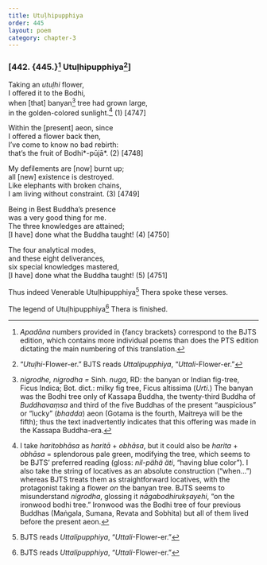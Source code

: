 ```yaml
---
title: Utuḷhipupphiya
order: 445
layout: poem
category: chapter-3
---
```


### \[442. {445.}[^1] Utuḷhipupphiya[^2]\]

Taking an *utuḷhi* flower,  
I offered it to the Bodhi,  
when \[that\] banyan[^3] tree had grown large,  
in the golden-colored sunlight.[^4] (1) \[4747\]

Within the \[present\] aeon, since  
I offered a flower back then,  
I’ve come to know no bad rebirth:  
that’s the fruit of Bodhi*-pūjā*. (2) \[4748\]

My defilements are \[now\] burnt up;  
all \[new\] existence is destroyed.  
Like elephants with broken chains,  
I am living without constraint. (3) \[4749\]

Being in Best Buddha’s presence  
was a very good thing for me.  
The three knowledges are attained;  
\[I have\] done what the Buddha taught! (4) \[4750\]

The four analytical modes,  
and these eight deliverances,  
six special knowledges mastered,  
\[I have\] done what the Buddha taught! (5) \[4751\]

Thus indeed Venerable Utuḷhipupphiya[^5] Thera spoke these verses.

The legend of Utuḷhipupphiya[^6] Thera is finished.

[^1]: *Apadāna* numbers provided in {fancy brackets} correspond to the BJTS edition, which contains more individual poems than does the PTS edition dictating the main numbering of this translation.

[^2]: “*Utuḷhi*-Flower-er.” BJTS reads *Uttalipupphiya*, “*Uttali*-Flower-er.”

[^3]: *nigrodhe, nigrodha =* Sinh. *nuga*, RD: the banyan or Indian fig-tree, Ficus Indica; Bot. dict.: milky fig tree, Ficus altissima (*Urti*.) The banyan was the Bodhi tree only of Kassapa Buddha, the twenty-third Buddha of *Buddhavaṃsa* and third of the five Buddhas of the present “auspicious” or “lucky” (*bhadda*) aeon (Gotama is the fourth, Maitreya will be the fifth); thus the text inadvertently indicates that this offering was made in the Kassapa Buddha-era.

[^4]: I take *haritobhāsa* as *haritā* + *obhāsa*, but it could also be *harita* + *obhāsa* = splendorous pale green, modifying the tree, which seems to be BJTS’ preferred reading (gloss: *nil-pähä äti*, “having blue color”). I also take the string of locatives as an absolute construction (“when…”) whereas BJTS treats them as straightforward locatives, with the protagonist taking a flower *on* the banyan tree. BJTS seems to misunderstand *nigrodha*, glossing it *nāgabodhirukṣayehi*, “on the ironwood bodhi tree.” Ironwood was the Bodhi tree of four previous Buddhas (Maṅgala, Sumana, Revata and Sobhita) but all of them lived before the present aeon.

[^5]: BJTS reads *Uttalipupphiya*, “*Uttali*-Flower-er.”

[^6]: BJTS reads *Uttalipupphiya*, “*Uttali*-Flower-er.”
